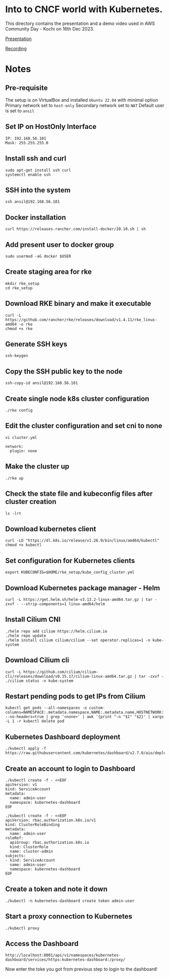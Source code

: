 # Into to CNCF world with Kubernetes.

This directory contains the presentation and a demo video used in AWS Community Day - Kochi on 16th Dec 2023.

[Presentation](./ppt.pdf)

[Recording](https://www.youtube.com/watch?v=XMe7vQ9Klq0)

# Notes

## Pre-requisite  

The setup is on VirtualBox and installed `Ubuntu 22.04` with minimal option
Primary network set to `host-only`
Secondary network set to `NAT`
Default user is set to `ansil`

## Set IP on HostOnly Interface
```
IP: 192.168.56.101
Mask: 255.255.255.0
```
## Install ssh and curl
```
sudo apt-get install ssh curl
systemctl enable ssh
```

## SSH into the system 
```
ssh ansil@192.168.56.101
```
## Docker installation 
```
curl https://releases.rancher.com/install-docker/20.10.sh | sh
```

## Add present user to docker group
```
sudo usermod -aG docker $USER
```

## Create staging area for rke
```
mkdir rke_setup
cd rke_setup
```

## Download RKE binary and make it executable
```
curl -L https://github.com/rancher/rke/releases/download/v1.4.11/rke_linux-amd64 -o rke
chmod +x rke
```
## Generate SSH keys
```
ssh-keygen 
```
## Copy the SSH public key to the node
```
ssh-copy-id ansil@192.168.56.101
```
## Create single node k8s cluster configuration
```
./rke config 
```
## Edit the cluster configuration and set cni to none
```
vi cluster.yml
```

```
network:
  plugin: none
```

## Make the cluster up
```
./rke up
```
## Check the state file and kubeconfig files after cluster creation
```
ls -lrt 
```
## Download kubernetes client 
```
curl -LO "https://dl.k8s.io/release/v1.26.9/bin/linux/amd64/kubectl"
chmod +x kubectl 
```

## Set configuration for Kubernetes clients
```
export KUBECONFIG=$HOME/rke_setup/kube_config_cluster.yml
```

## Download Kubernetes package manager - Helm
```
curl -L https://get.helm.sh/helm-v3.13.2-linux-amd64.tar.gz | tar -zxvf - --strip-components=1 linux-amd64/helm
```

## Install Cilium CNI
```
./helm repo add cilium https://helm.cilium.io
./helm repo update
./helm install cilium cilium/cilium --set operator.replicas=1 -n kube-system
```


## Download Cilium cli

```
curl -L https://github.com/cilium/cilium-cli/releases/download/v0.15.17/cilium-linux-amd64.tar.gz | tar -zxvf -
./cilium status -n kube-system
```

## Restart pending pods to get IPs from Cilium
```
kubectl get pods --all-namespaces -o custom-columns=NAMESPACE:.metadata.namespace,NAME:.metadata.name,HOSTNETWORK:.spec.hostNetwork --no-headers=true | grep '<none>' | awk '{print "-n "$1" "$2}' | xargs -L 1 -r kubectl delete pod
```

## Kubernetes Dashboard deployment
```
./kubectl apply -f https://raw.githubusercontent.com/kubernetes/dashboard/v2.7.0/aio/deploy/recommended.yaml
```
## Create an account to login to Dashboard
```
./kubectl create -f - <<EOF
apiVersion: v1
kind: ServiceAccount
metadata:
  name: admin-user
  namespace: kubernetes-dashboard
EOF
```

```
./kubectl create -f - <<EOF
apiVersion: rbac.authorization.k8s.io/v1
kind: ClusterRoleBinding
metadata:
  name: admin-user
roleRef:
  apiGroup: rbac.authorization.k8s.io
  kind: ClusterRole
  name: cluster-admin
subjects:
- kind: ServiceAccount
  name: admin-user
  namespace: kubernetes-dashboard
EOF
```

## Create a token and note it down
```
./kubectl -n kubernetes-dashboard create token admin-user    
```
## Start a proxy connection to Kubernetes 
```
./kubectl proxy
```
## Access the Dashboard

```
http://localhost:8001/api/v1/namespaces/kubernetes-dashboard/services/https:kubernetes-dashboard:/proxy/
```
Now enter the toke you got from previous step to login to the dashboard!
